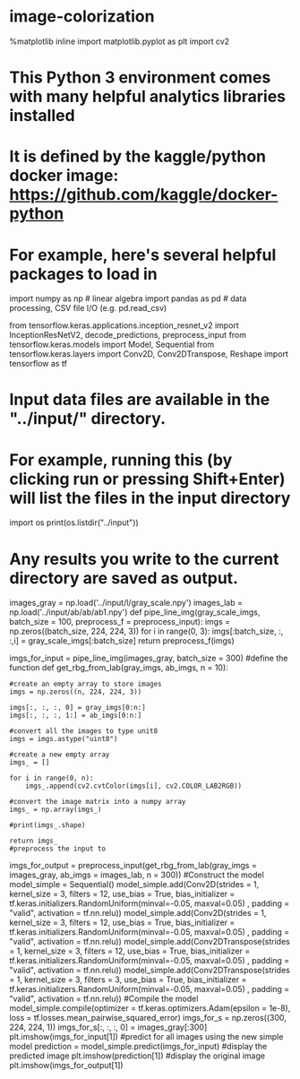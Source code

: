 # image-colorization
%matplotlib inline
import matplotlib.pyplot as plt
import cv2
# This Python 3 environment comes with many helpful analytics libraries installed
# It is defined by the kaggle/python docker image: https://github.com/kaggle/docker-python
# For example, here's several helpful packages to load in 

import numpy as np # linear algebra
import pandas as pd # data processing, CSV file I/O (e.g. pd.read_csv)

from tensorflow.keras.applications.inception_resnet_v2 import InceptionResNetV2, decode_predictions, preprocess_input
from tensorflow.keras.models import Model, Sequential
from tensorflow.keras.layers import Conv2D, Conv2DTranspose, Reshape
import tensorflow as tf


# Input data files are available in the "../input/" directory.
# For example, running this (by clicking run or pressing Shift+Enter) will list the files in the input directory

import os
print(os.listdir("../input"))

# Any results you write to the current directory are saved as output.
images_gray = np.load('../input/l/gray_scale.npy')
images_lab = np.load('../input/ab/ab/ab1.npy')
def pipe_line_img(gray_scale_imgs, batch_size = 100, preprocess_f = preprocess_input):
    imgs = np.zeros((batch_size, 224, 224, 3))
    for i in range(0, 3):
        imgs[:batch_size, :, :,i] = gray_scale_imgs[:batch_size]
    return preprocess_f(imgs)

imgs_for_input = pipe_line_img(images_gray, batch_size = 300)
#define the function
def get_rbg_from_lab(gray_imgs, ab_imgs, n = 10):
    
    #create an empty array to store images
    imgs = np.zeros((n, 224, 224, 3))
    
    imgs[:, :, :, 0] = gray_imgs[0:n:]
    imgs[:, :, :, 1:] = ab_imgs[0:n:]
    
    #convert all the images to type unit8
    imgs = imgs.astype("uint8")
    
    #create a new empty array
    imgs_ = []
    
    for i in range(0, n):
        imgs_.append(cv2.cvtColor(imgs[i], cv2.COLOR_LAB2RGB))

    #convert the image matrix into a numpy array
    imgs_ = np.array(imgs_)

    #print(imgs_.shape)
    
    return imgs_
    #preprocess the input to 
imgs_for_output = preprocess_input(get_rbg_from_lab(gray_imgs = images_gray, ab_imgs = images_lab, n = 300))
#Construct the model
model_simple = Sequential()
model_simple.add(Conv2D(strides = 1, kernel_size = 3, filters = 12, use_bias = True, bias_initializer = tf.keras.initializers.RandomUniform(minval=-0.05, maxval=0.05) , padding = "valid", activation = tf.nn.relu))
model_simple.add(Conv2D(strides = 1, kernel_size = 3, filters = 12, use_bias = True, bias_initializer = tf.keras.initializers.RandomUniform(minval=-0.05, maxval=0.05) , padding = "valid", activation = tf.nn.relu))
model_simple.add(Conv2DTranspose(strides = 1, kernel_size = 3, filters = 12, use_bias = True, bias_initializer = tf.keras.initializers.RandomUniform(minval=-0.05, maxval=0.05) , padding = "valid", activation = tf.nn.relu))
model_simple.add(Conv2DTranspose(strides = 1, kernel_size = 3, filters = 3, use_bias = True, bias_initializer = tf.keras.initializers.RandomUniform(minval=-0.05, maxval=0.05) , padding = "valid", activation = tf.nn.relu))
#Compile the model
model_simple.compile(optimizer = tf.keras.optimizers.Adam(epsilon = 1e-8), loss = tf.losses.mean_pairwise_squared_error)
imgs_for_s = np.zeros((300, 224, 224, 1))
imgs_for_s[:, :, :, 0] = images_gray[:300] 
plt.imshow(imgs_for_input[1])
#predict for all images using the new simple model
prediction = model_simple.predict(imgs_for_input)
#display the predicted image
plt.imshow(prediction[1])
#display the original image
plt.imshow(imgs_for_output[1])



